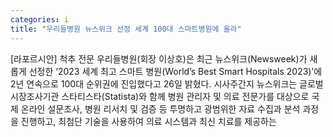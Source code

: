 ```yaml
---
categories: i
title: "우리들병원 뉴스위크 선정 세계 100대 스마트병원에 올라"
---
```

[라포르시안] 척추 전문 우리들병원(회장 이상호)은 최근 뉴스위크(Newsweek)가 새롭게 선정한 ‘2023 세계 최고 스마트 병원(World’s Best Smart Hospitals 2023)’에 2년 연속으로 100대 순위권에 진입했다고 26일 밝혔다. 시사주간지 뉴스위크는 글로벌 시장조사기관 스타티스타(Statista)와 함께 병원 관리자 및 의료 전문가를 대상으로 국제 온라인 설문조사, 병원 리서치 및 검증 등 투명하고 광범위한 자료 수집과 분석 과정을 진행하고, 최첨단 기술을 사용하여 의료 시스템과 최신 치료를 제공하는